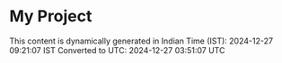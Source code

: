 # My Project

This content is dynamically generated in Indian Time (IST): 2024-12-27 09:21:07 IST
Converted to UTC: 2024-12-27 03:51:07 UTC
